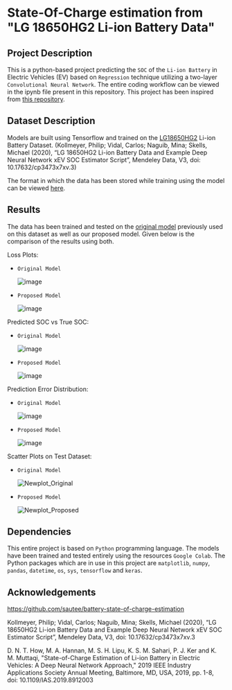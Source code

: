 # State-Of-Charge estimation from "LG 18650HG2 Li-ion Battery Data"

## Project Description
This is a python-based project predicting the `SOC` of the `Li-ion Battery` in Electric Vehicles (EV) based on `Regression` technique utilizing a two-layer `Convolutional Neural Network`. The entire coding workflow can be viewed in the ipynb file present in this repository.
This project has been inspired from [this repository](https://github.com/sautee/battery-state-of-charge-estimation/tree/main).

## Dataset Description
Models are built using Tensorflow and trained on the [LG18650HG2](https://data.mendeley.com/datasets/cp3473x7xv/3) Li-ion Battery Dataset.
(Kollmeyer, Philip; Vidal, Carlos; Naguib, Mina; Skells, Michael (2020), “LG 18650HG2 Li-ion Battery Data and Example Deep Neural Network xEV SOC Estimator Script”, Mendeley Data, V3, doi: 10.17632/cp3473x7xv.3)

The format in which the data has been stored while training using the model can be viewed [here](https://drive.google.com/drive/folders/1fwOdWS7FWJw0zuVVotXa_1kmB0fOGEgg).

## Results
The data has been trained and tested on the [original model](https://github.com/sautee/battery-state-of-charge-estimation/blob/main/training/lg/lg_cnn_minmaxnorm_1Hz_conv1d.ipynb) previously used on this dataset as well as our proposed model. Given below is the comparison of the results using both.

Loss Plots:
-     Original Model
     ![image](https://github.com/AGNISH13/SOC_Estimation_Battery/assets/84792746/9c984174-1365-4fb2-a1c2-38f06a72ba98)
-     Proposed Model
     ![image](https://github.com/AGNISH13/SOC_Estimation_Battery/assets/84792746/52b99ab6-9255-40a7-98bc-0f227a6c5848)

Predicted SOC vs True SOC:
-     Original Model
     ![image](https://github.com/AGNISH13/SOC_Estimation_Battery/assets/84792746/7e9a422c-b71f-4f1f-9478-e23b33bbae62)
-     Proposed Model
     ![image](https://github.com/AGNISH13/SOC_Estimation_Battery/assets/84792746/40e489d7-2b1a-4aec-a11c-781bf383eff1)

Prediction Error Distribution:
-     Original Model
     ![image](https://github.com/AGNISH13/SOC_Estimation_Battery/assets/84792746/bdffac8d-d888-402c-85cd-65d663e5c158)
-     Proposed Model
     ![image](https://github.com/AGNISH13/SOC_Estimation_Battery/assets/84792746/df58af2b-f058-4165-9d6e-eafdadf60d79)

Scatter Plots on Test Dataset:
-     Original Model
     ![Newplot_Original](https://github.com/AGNISH13/SOC_Estimation_Battery/assets/84792746/fe589713-c030-432b-95ab-1209a3c59d76)
-     Proposed Model
     ![Newplot_Proposed](https://github.com/AGNISH13/SOC_Estimation_Battery/assets/84792746/56f1263d-a3db-42c4-a843-62985e71c3db)

## Dependencies
This entire project is based on `Python` programming language. The models have been trained and tested entirely using the resources `Google Colab`.
The Python packages which are in use in this project are  `matplotlib`, `numpy`, `pandas`, `datetime`, `os`, `sys`, `tensorflow` and `keras`.

## Acknowledgements
https://github.com/sautee/battery-state-of-charge-estimation

Kollmeyer, Philip; Vidal, Carlos; Naguib, Mina; Skells, Michael (2020), “LG 18650HG2 Li-ion Battery Data and Example Deep Neural Network xEV SOC Estimator Script”, Mendeley Data, V3, doi: 10.17632/cp3473x7xv.3

D. N. T. How, M. A. Hannan, M. S. H. Lipu, K. S. M. Sahari, P. J. Ker and K. M. Muttaqi, "State-of-Charge Estimation of Li-ion Battery in Electric Vehicles: A Deep Neural Network Approach," 2019 IEEE Industry Applications Society Annual Meeting, Baltimore, MD, USA, 2019, pp. 1-8, doi: 10.1109/IAS.2019.8912003
